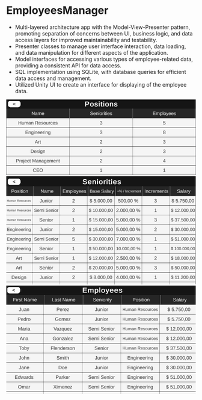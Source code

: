 # EmployeesManager
* Multi-layered architecture app with the Model-View-Presenter pattern, promoting
  separation of concerns between UI, business logic, and data access layers for improved
  maintainability and testability.
* Presenter classes to manage user interface interaction, data loading, and data manipulation
  for different aspects of the application.
* Model interfaces for accessing various types of employee-related data, providing a
  consistent API for data access.
* SQL implementation using SQLite, with database queries for efficient data access and
  management.
* Utilized Unity UI to create an interface for displaying of the employee data.

![1](/GitHub/1.png)
![2](/GitHub/2.png)
![3](/GitHub/3.png)